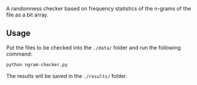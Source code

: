 A randomness checker based on frequency statistics of the n-grams of the file as a bit array.

## Usage
Put the files to be checked into the `./data/` folder and run the following command:
```python
python ngram-checker.py
```
The results will be saved in the `./results/` folder.
